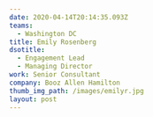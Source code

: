 ```yaml
---
date: 2020-04-14T20:14:35.093Z
teams:
  - Washington DC
title: Emily Rosenberg
dsotitle:
  - Engagement Lead
  - Managing Director
work: Senior Consultant
company: Booz Allen Hamilton
thumb_img_path: /images/emilyr.jpg
layout: post
---
```

